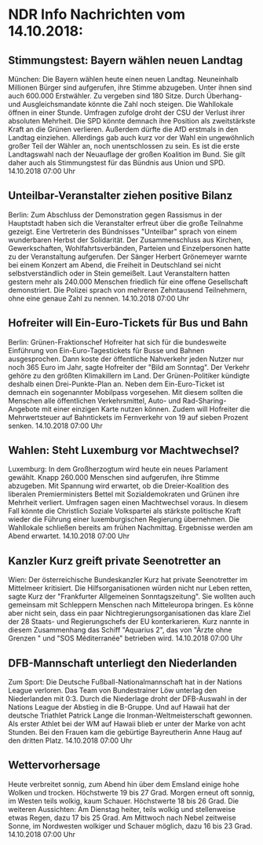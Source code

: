 # NDR Info Nachrichten vom 14.10.2018:


## Stimmungstest: Bayern wählen neuen Landtag
München: Die Bayern wählen heute einen neuen Landtag. Neuneinhalb Millionen Bürger sind aufgerufen, ihre Stimme abzugeben. Unter ihnen sind auch 600.000 Erstwähler. Zu vergeben sind 180 Sitze. Durch Überhang- und Ausgleichsmandate könnte die Zahl noch steigen. Die Wahllokale öffnen in einer Stunde. Umfragen zufolge droht der CSU der Verlust ihrer absoluten Mehrheit. Die SPD könnte demnach ihre Position als zweitstärkste Kraft an die Grünen verlieren. Außerdem dürfte die AfD erstmals in den Landtag einziehen. Allerdings gab auch kurz vor der Wahl ein ungewöhnlich großer Teil der Wähler an, noch unentschlossen zu sein. Es ist die erste Landtagswahl nach der Neuauflage der großen Koalition im Bund. Sie gilt daher auch als Stimmungstest für das Bündnis aus Union und SPD. 14.10.2018 07:00 Uhr 

## Unteilbar-Veranstalter ziehen positive Bilanz
Berlin: Zum Abschluss der Demonstration gegen Rassismus in der Hauptstadt haben sich die Veranstalter erfreut über die große Teilnahme gezeigt. Eine Vertreterin des Bündnisses "Unteilbar" sprach von einem wunderbaren Herbst der Solidarität. Der Zusammenschluss aus Kirchen, Gewerkschaften, Wohlfahrtsverbänden, Parteien und Einzelpersonen hatte zu der Veranstaltung aufgerufen. Der Sänger Herbert Grönemeyer warnte bei einem Konzert am Abend, die Freiheit in Deutschland sei nicht selbstverständlich oder in Stein gemeißelt. Laut Veranstaltern hatten gestern mehr als 240.000 Menschen friedlich für eine offene Gesellschaft demonstriert. Die Polizei sprach von mehreren Zehntausend Teilnehmern, ohne eine genaue Zahl zu nennen. 14.10.2018 07:00 Uhr 

## Hofreiter will Ein-Euro-Tickets für Bus und Bahn
Berlin:   Grünen-Fraktionschef Hofreiter hat sich für die bundesweite Einführung von Ein-Euro-Tagestickets für Busse und Bahnen ausgesprochen. Dann koste der öffentliche Nahverkehr jeden Nutzer nur noch 365 Euro im Jahr, sagte Hofreiter der "Bild am Sonntag". Der Verkehr gehöre zu den größten Klimakillern im Land. Der Grünen-Politiker kündigte deshalb einen Drei-Punkte-Plan an. Neben dem Ein-Euro-Ticket ist demnach ein sogenannter Mobilpass vorgesehen. Mit diesem sollten die Menschen alle öffentlichen Verkehrsmittel, Auto- und Rad-Sharing-Angebote mit einer einzigen Karte nutzen können. Zudem will Hofreiter die Mehrwertsteuer auf Bahntickets im Fernverkehr von 19 auf sieben Prozent senken. 14.10.2018 07:00 Uhr 

## Wahlen: Steht Luxemburg vor Machtwechsel?
Luxemburg: In dem Großherzogtum wird heute ein neues Parlament gewählt. Knapp 260.000 Menschen sind aufgerufen, ihre Stimme abzugeben. Mit Spannung wird erwartet, ob die Dreier-Koalition des liberalen Premierministers Bettel mit Sozialdemokraten und Grünen ihre Mehrheit verliert. Umfragen sagen einen Machtwechsel voraus. In diesem Fall könnte die Christlich Soziale Volkspartei als stärkste politische Kraft wieder die Führung einer luxemburgischen Regierung übernehmen. Die Wahllokale schließen bereits am frühen Nachmittag. Ergebnisse werden am Abend erwartet. 14.10.2018 07:00 Uhr 

## Kanzler Kurz greift private Seenotretter an
Wien: Der österreichische Bundeskanzler Kurz hat private Seenotretter im Mittelmeer kritisiert. Die Hilfsorganisationen würden nicht nur Leben retten, sagte Kurz der "Frankfurter Allgemeinen Sonntagszeitung". Sie wollten auch gemeinsam mit Schleppern Menschen nach Mitteleuropa bringen. Es könne aber nicht sein, dass ein paar Nichtregierungsorganisationen das klare Ziel der 28 Staats- und Regierungschefs der EU konterkarieren. Kurz nannte in diesem Zusammenhang das Schiff "Aquarius 2", das von "Ärzte ohne Grenzen " und "SOS Méditerranée" betrieben wird. 14.10.2018 07:00 Uhr 

## DFB-Mannschaft unterliegt den Niederlanden
Zum Sport:	Die Deutsche Fußball-Nationalmannschaft hat in der Nations League verloren. Das Team von Bundestrainer Löw unterlag den Niederlanden mit 0:3. Durch die Niederlage droht der DFB-Auswahl in der Nations League der Abstieg in die B-Gruppe. Und auf Hawaii hat der deutsche Triathlet Patrick Lange die Ironman-Weltmeisterschaft gewonnen. Als erster Athlet bei der WM auf Hawaii blieb er unter der Marke von acht Stunden. Bei den Frauen kam die gebürtige Bayreutherin Anne Haug auf den dritten Platz. 14.10.2018 07:00 Uhr 

## Wettervorhersage
Heute verbreitet sonnig, zum Abend hin über dem Emsland einige hohe Wolken und trocken. Höchstwerte 19 bis 27 Grad. Morgen erneut oft sonnig, im Westen teils wolkig, kaum Schauer. Höchstwerte 18 bis 26 Grad. Die weiteren Aussichten: Am Dienstag heiter, teils wolkig und stellenweise etwas Regen, dazu 17 bis 25 Grad. Am Mittwoch nach Nebel zeitweise Sonne, im Nordwesten wolkiger und Schauer möglich, dazu 16 bis 23 Grad. 14.10.2018 07:00 Uhr 
